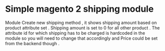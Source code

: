 # Simple magento 2 shipping module

Module Create new shipping method , it shows shipping amount based on product attribute set . Shipping amount is set to 0 for all other product . The attribute id for which shipping has to be charged is hardcoded in the module so you will need to change that accordingly and Price could be set from the backend though . 

